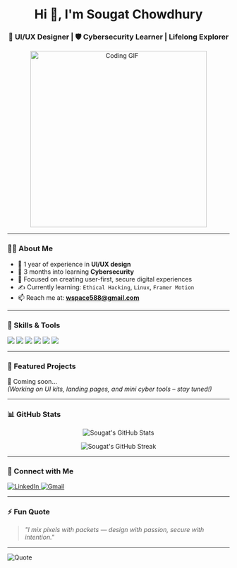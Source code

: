 <h1 align="center">Hi 👋, I'm Sougat Chowdhury</h1>
<h3 align="center">🎨 UI/UX Designer | 🛡️ Cybersecurity Learner | Lifelong Explorer</h3>

<p align="center">
  <img src="https://media.giphy.com/media/qgQUggAC3Pfv687qPC/giphy.gif" width="400" alt="Coding GIF" />
</p>

---

### 👨‍💻 About Me

- 💼 1 year of experience in **UI/UX design**
- 🧠 3 months into learning **Cybersecurity**
- 🎯 Focused on creating user-first, secure digital experiences
- ✍️ Currently learning: `Ethical Hacking`, `Linux`, `Framer Motion`
- 📫 Reach me at: **wspace588@gmail.com**

---

### 🧠 Skills & Tools

<p align="left">
  <img src="https://img.shields.io/badge/Figma-F24E1E?style=for-the-badge&logo=figma&logoColor=white"/>
  <img src="https://img.shields.io/badge/Adobe XD-470137?style=for-the-badge&logo=adobexd&logoColor=white"/>
  <img src="https://img.shields.io/badge/Framer-0055FF?style=for-the-badge&logo=framer&logoColor=white"/>
  <img src="https://img.shields.io/badge/HTML5-E34F26?style=for-the-badge&logo=html5&logoColor=white"/>
  <img src="https://img.shields.io/badge/CyberSecurity-000000?style=for-the-badge&logo=tryhackme&logoColor=white"/>
  <img src="https://img.shields.io/badge/Linux-000000?style=for-the-badge&logo=linux&logoColor=white"/>
</p>

---

### 📁 Featured Projects

🚧 Coming soon...  
*(Working on UI kits, landing pages, and mini cyber tools – stay tuned!)*

---

### 📊 GitHub Stats

<p align="center">
  <img src="https://github-readme-stats.vercel.app/api?username=sougat-chowdhury&show_icons=true&theme=tokyonight" alt="Sougat's GitHub Stats" />
</p>

<p align="center">
  <img src="https://github-readme-streak-stats.herokuapp.com/?user=sougat-chowdhury&theme=tokyonight" alt="Sougat's GitHub Streak" />
</p>

---

### 🔗 Connect with Me

<p align="left">
  <a href="https://www.linkedin.com/in/animesh-chowdhury-406b53358" target="_blank">
    <img src="https://img.shields.io/badge/LinkedIn-blue?style=for-the-badge&logo=linkedin&logoColor=white" alt="LinkedIn" />
  </a>
  <a href="mailto:wspace588@gmail.com">
    <img src="https://img.shields.io/badge/Gmail-D14836?style=for-the-badge&logo=gmail&logoColor=white" alt="Gmail" />
  </a>
</p>

---

### ⚡ Fun Quote

> *"I mix pixels with packets — design with passion, secure with intention."*

---

![Quote](https://quotes-github-readme.vercel.app/api?type=horizontal&theme=tokyonight)
